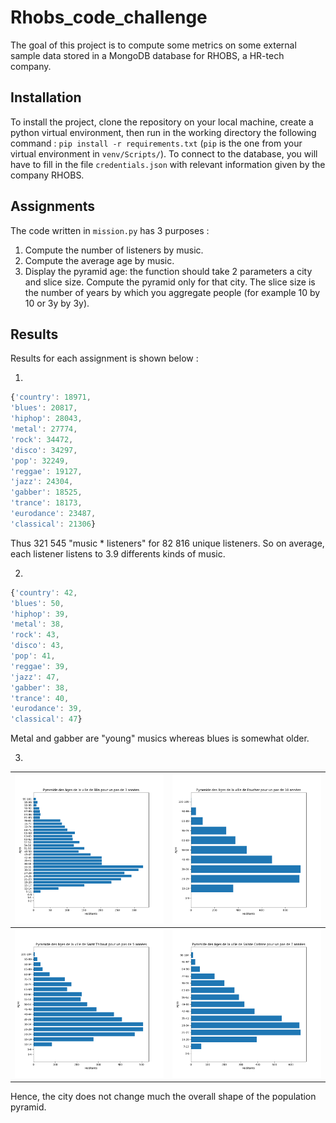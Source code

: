 # Rhobs_code_challenge

The goal of this project is to compute some metrics on some external sample data stored in a MongoDB database for RHOBS, a HR-tech company.

## Installation

To install the project, clone the repository on your local machine, create a python virtual environment, then run in the working directory the following command : `pip install -r requirements.txt` (`pip` is the one from your virtual environment in `venv/Scripts/`).
To connect to the database, you will have to fill in the file `credentials.json` with relevant information given by the company RHOBS.

## Assignments

The code written in `mission.py` has 3 purposes : 
  1. Compute the number of listeners by music. 
  2. Compute the average age by music. 
  3. Display the pyramid age: the function should take 2 parameters a city and slice size. Compute the pyramid only for that city. The slice size is the number of years by which you aggregate people (for example 10 by 10 or 3y by 3y).

## Results

Results for each assignment is shown below :

 1.
 ```javascript
 {'country': 18971,
 'blues': 20817,
 'hiphop': 28043,
 'metal': 27774,
 'rock': 34472,
 'disco': 34297,
 'pop': 32249,
 'reggae': 19127,
 'jazz': 24304,
 'gabber': 18525,
 'trance': 18173,
 'eurodance': 23487,
 'classical': 21306}
 ```
 Thus 321 545 "music * listeners" for 82 816 unique listeners.
 So on average, each listener listens to 3.9 differents kinds of music.
 
 2.
 ```javascript
 {'country': 42,
 'blues': 50,
 'hiphop': 39,
 'metal': 38,
 'rock': 43,
 'disco': 43,
 'pop': 41,
 'reggae': 39,
 'jazz': 47,
 'gabber': 38,
 'trance': 40,
 'eurodance': 39,
 'classical': 47}
 ```
 Metal and gabber are "young" musics whereas blues is somewhat older.
 
 3.

| ![Blin - 3](https://github.com/engu-m/Rhobs_code_challenge/blob/main/Blin%20-%203%20ans.png) | ![Foucher - 10](https://github.com/engu-m/Rhobs_code_challenge/blob/main/Foucher%20-%2010%20ans.png) |
|-----|-----|
| ![Saint Thibaut - 5](https://github.com/engu-m/Rhobs_code_challenge/blob/main/Saint%20Thibaut%20-%205%20ans.png) | ![Sainte Corinne - 7](https://github.com/engu-m/Rhobs_code_challenge/blob/main/Sainte%20Corinne%20-%207%20ans.png) |
 
 Hence, the city does not change much the overall shape of the population pyramid.
